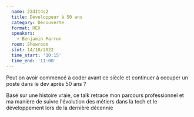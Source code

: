 ```yaml
---
  name: 22d1t4s2
  title: Développeur à 50 ans
  category: Découverte
  format: REX
  speakers: 
    - Benjamin Marron
  room: Showroom
  slot: 14/10/2022
  time_start: '10:15'
  time_end: '11:00'
---
```

Peut on avoir commencé à coder avant ce siècle et continuer à occuper un poste dans le dev après 50 ans ?

Basé sur une histoire vraie, ce talk retrace mon parcours professionnel et ma manière de suivre l'évolution des métiers dans la tech et le développement lors de la dernière décennie
